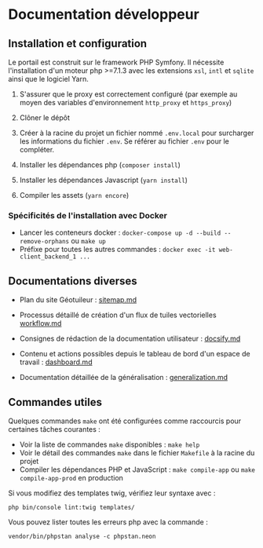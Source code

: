 # Documentation développeur

## Installation et configuration

Le portail est construit sur le framework PHP Symfony. Il nécessite l'installation d'un moteur php >=7.1.3 avec les extensions `xsl`, `intl` et `sqlite` ainsi que le logiciel Yarn.

1. S'assurer que le proxy est correctement configuré (par exemple au moyen des variables d'environnement `http_proxy` et `https_proxy`)

2. Clôner le dépôt

3. Créer à la racine du projet un fichier nommé `.env.local` pour surcharger les informations du fichier `.env`. Se référer au fichier `.env` pour le compléter.

4. Installer les dépendances php (`composer install`)

5. Installer les dépendances Javascript (`yarn install`)

6. Compiler les assets (`yarn encore`)

### Spécificités de l'installation avec Docker

* Lancer les conteneurs docker : `docker-compose up -d --build --remove-orphans` ou `make up`
* Préfixe pour toutes les autres commandes : `docker exec -it web-client_backend_1 ...`

## Documentations diverses

* Plan du site Géotuileur : [sitemap.md](sitemap.md)

* Processus détaillé de création d'un flux de tuiles vectorielles [workflow.md](workflow.md)

* Consignes de rédaction de la documentation utilisateur : [docsify.md](docsify.md)

* Contenu et actions possibles depuis le tableau de bord d'un espace de travail : [dashboard.md](dashboard.md)

* Documentation détaillée de la généralisation : [generalization.md](generalization.md)

## Commandes utiles

Quelques commandes `make` ont été configurées comme raccourcis pour certaines tâches courantes :

* Voir la liste de commandes `make` disponibles : `make help`
* Voir le détail des commandes `make` dans le fichier `Makefile` à la racine du projet
* Compiler les dépendances PHP et JavaScript : `make compile-app` ou `make compile-app-prod` en production

Si vous modifiez des templates twig, vérifiez leur syntaxe avec :
```
php bin/console lint:twig templates/
```

Vous pouvez lister toutes les erreurs php avec la commande :

```
vendor/bin/phpstan analyse -c phpstan.neon
```
